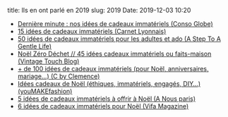 title: Ils en ont parlé en 2019
slug: 2019
Date: 2019-12-03 10:20

* [Dernière minute : nos idées de cadeaux immatériels (Conso Globe)](https://www.consoglobe.com/derniere-minute-nos-idees-cadeaux-immateriels-cg)
* [15 idées de cadeaux immatériels (Carnet Lyonnais)](https://www.carnetlyonnais.com/cadeaux-immateriels/)
* [50 idées de cadeaux immatériels pour les adultes et ado (A Step To A Gentle Life)](https://www.asteptoagentlelife.com/idees-de-cadeau-immateriels-adultes-et-ado/)
* [Noël Zéro Déchet // 45 idées cadeaux immatériels ou faits-maison (Vintage Touch Blog)](http://vintagetouchblog.com/2019/12/14/noel-zero-dechet-45-idees-cadeaux-immateriels-ou-faits-maison/)
* [+ de 100 idées de cadeaux immatériels (pour Noël, anniversaires, mariage…) (C by Clemence)](https://cbyclemence.com/de-100-idees-de-cadeaux-immateriels-pour-noel-anniversaires-mariage/)
* [Idées cadeaux de Noël (éthiques, immatériels, engagés, DIY…) (youMAKEfashion)](https://www.youmakefashion.fr/2019/12/idees-cadeaux-de-noel-ethiques-immateriels-engages-diy/)
* [5 idées de cadeaux immatériels à offrir à Noël (A Nous paris)](https://www.anousparis.fr/a-tester/5-cadeaux-immateriels-a-offrir-a-noel/)
* [6 idées de cadeaux immatériels pour Noël (Vifa Magazine)](https://vifamagazine.ca/bouger/pratico-pratique/6-idees-de-cadeaux-immateriels-pour-noel/)
